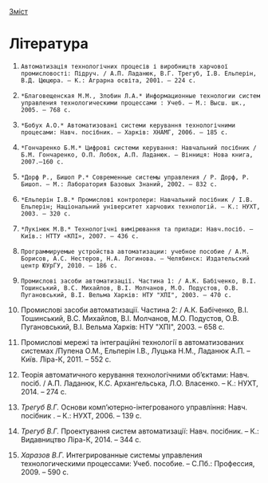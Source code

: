  [Зміст](README.md) 

# Література

1.     Автоматизація технологічних процесів і виробництв харчової промисловості: Підруч. / А.П. Ладанюк, В.Г. Трегуб, І.В. Ельперін, В.Д. Цюцюра. – К.: Аграрна освіта, 2001. – 224 с.

2.     *Благовещенская М.М., Злобин Л.А.* Информационные технологии систем управления технологическими процессами : Учеб. – М.: Высш. шк., 2005. – 768 с.

3.     *Бобух А.О.* Автоматизовані системи керування технологічними процесами: Навч. посібник. – Харків: ХНАМГ, 2006. – 185 с.

4.     *Гончаренко Б.М.* Цифрові системи керування: Навчальний посібник / Б.М. Гончаренко, О.П. Лобок, А.П. Ладанюк. – Вінниця: Нова книга, 2007.–160 с.

5.     *Дорф Р., Бишоп Р.* Современные системы управления / Р. Дорф, Р. Бишоп. – М.: Лаборатория Базовых Знаний, 2002. – 832 с.

6.     *Ельперін І.В.* Промислові контролери: Навчальний посібник / І.В. Ельперін; Національний університет харчових технологій. – К.: НУХТ, 2003. – 320 с.

7.     *Лукінюк М.В.* Технологічні вимірювання та прилади: Навч.посіб. – Київ.: НТТУ «КПІ», 2007. – 436 с.

8.     Программируемые устройства автоматизации: учебное пособие / А.М. Борисов, А.С. Нестеров, Н.А. Логинова. – Челябинск: Издательский центр ЮУрГУ, 2010. – 186 с.

9.     Промислові засоби автоматизації. Частина 1: / А.К. Бабіченко, В.І. Тошинський, В.С. Михайлов, В.І. Молчанов, М.О. Подустов, О.В. Пугановський, В.І. Вельма Харків: НТУ "ХПІ", 2003. – 470 с.

10.   Промислові засоби автоматизації. Частина 2: / А.К. Бабіченко, В.І. Тошинський, В.С. Михайлов, В.І. Молчанов, М.О. Подустов, О.В. Пугановський, В.І. Вельма Харків: НТУ "ХПІ", 2003. – 658 с.

11.   Промислові мережі та інтеграційні технології в автоматизованих системах /Пупена О.М., Ельперін І.В., Луцька Н.М., Ладанюк А.П. – Київ. Ліра-К, 2011. – 552 с.

12.   Теорія автоматичного керування технологічними об’єктами: Навч. посіб. / А.П. Ладанюк, К.С. Архангельська, Л.О. Власенко. – К.: НУХТ, 2014. – 274 с.

13.   *Трегуб В.Г.* Основи комп’ютерно-інтегрованого управління: Навч. посібник . – К.: НУХТ, 2006. – 139 с.

14.   *Трегуб В.Г.* Проектування систем автоматизації: Навч. посібник. – К.: Видавництво Ліра-К, 2014. – 344 с.

15.   *Харазов В.Г.* Интегрированные системы управления технологическими процессами: Учеб. пособие. – С.Пб.: Профессия, 2009. – 590 с.

